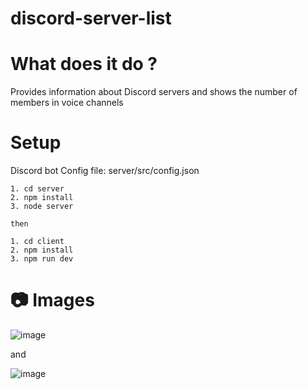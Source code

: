 # discord-server-list

# What does it do ?
Provides information about Discord servers and shows the number of members in voice channels

# Setup

Discord bot Config file: server/src/config.json

```
1. cd server
2. npm install
3. node server

then

1. cd client
2. npm install
3. npm run dev
```




# 📷 Images

![image](https://user-images.githubusercontent.com/68302451/119162556-30e86f80-ba63-11eb-8dc5-ae932552b37a.png)

and

![image](https://user-images.githubusercontent.com/68302451/119162650-4e1d3e00-ba63-11eb-925f-83a4248923f1.png)

